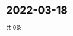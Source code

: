 # 2022-03-18
  共 0条

  <!-- BEGIN -->
  <!-- 最后更新时间Fri Mar 18 2022 09:06:22 GMT+0000 (Coordinated Universal Time) -->
  
  <!-- END -->
  
  